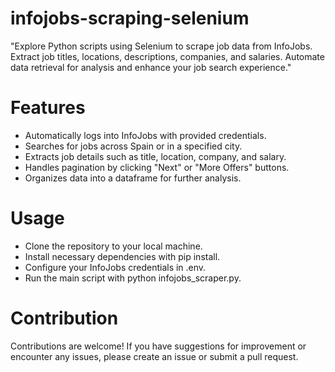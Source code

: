 # infojobs-scraping-selenium
 "Explore Python scripts using Selenium to scrape job data from InfoJobs. Extract job titles, locations, descriptions, companies, and salaries. Automate data retrieval for analysis and enhance your job search experience."

# Features
* Automatically logs into InfoJobs with provided credentials.
* Searches for jobs across Spain or in a specified city.
* Extracts job details such as title, location, company, and salary.
* Handles pagination by clicking "Next" or "More Offers" buttons.
* Organizes data into a dataframe for further analysis.

# Usage
* Clone the repository to your local machine.
* Install necessary dependencies with pip install.
* Configure your InfoJobs credentials in .env.
* Run the main script with python infojobs_scraper.py.

# Contribution
Contributions are welcome! If you have suggestions for improvement or encounter any issues, please create an issue or submit a pull request.

